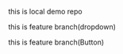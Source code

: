 <p>this is local demo repo</p>

<p>this is feature branch(dropdown)</p>

<p>this is feature branch(Button)</p>

